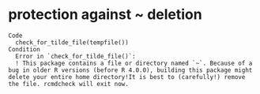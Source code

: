 # protection against ~ deletion

    Code
      check_for_tilde_file(tempfile())
    Condition
      Error in `check_for_tilde_file()`:
      ! This package contains a file or directory named `~`. Because of a bug in older R versions (before R 4.0.0), building this package might delete your entire home directory!It is best to (carefully!) remove the file. rcmdcheck will exit now.

